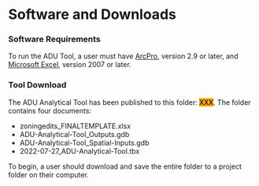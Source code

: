 # Software and Downloads

### Software Requirements

To run the ADU Tool, a user must have [ArcPro](https://pro.arcgis.com/en/pro-app/2.8/get-started/download-arcgis-pro.htm), version 2.9 or later, and [Microsoft Excel](https://www.microsoft.com/en-us/microsoft-365/excel), version 2007 or later.

### Tool Download

The ADU Analytical Tool has been published to this folder: <mark style="background-color:orange;">XXX</mark>. The folder contains four documents:

* zoningedits\_FINALTEMPLATE.xlsx
* ADU-Analytical-Tool\_Outputs.gdb
* ADU-Analytical-Tool\_Spatial-Inputs.gdb
* 2022-07-27\_ADU-Analytical-Tool.tbx

To begin, a user should download and save the entire folder to a project folder on their computer.&#x20;
